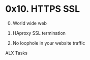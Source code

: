 # 0x10. HTTPS SSL 

0. World wide web

1. HAproxy SSL termination

2. No loophole in your website traffic

ALX Tasks
